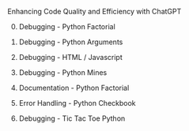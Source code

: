 Enhancing Code Quality and Efficiency with ChatGPT

0. Debugging - Python Factorial


1. Debugging - Python Arguments


2. Debugging - HTML / Javascript


3. Debugging - Python Mines



4. Documentation - Python Factorial


5. Error Handling - Python Checkbook


6. Debugging - Tic Tac Toe Python
